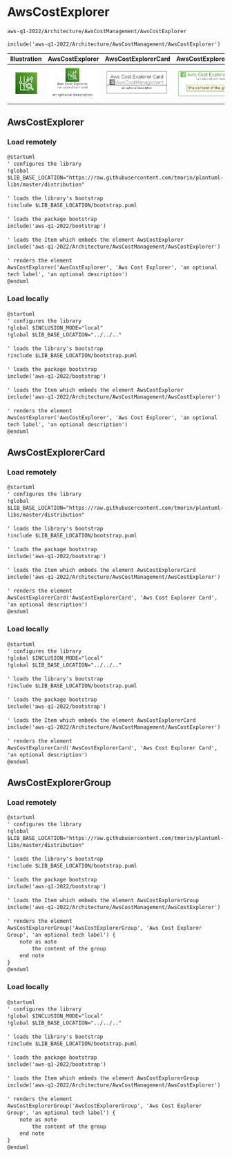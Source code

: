 # AwsCostExplorer


```text
aws-q1-2022/Architecture/AwsCostManagement/AwsCostExplorer
```

```text
include('aws-q1-2022/Architecture/AwsCostManagement/AwsCostExplorer')
```



| Illustration | AwsCostExplorer | AwsCostExplorerCard | AwsCostExplorerGroup |
| :---: | :---: | :---: | :---: |
| ![illustration for Illustration](../../../aws-q1-2022/Architecture/AwsCostManagement/AwsCostExplorer.png) | ![illustration for AwsCostExplorer](../../../aws-q1-2022/Architecture/AwsCostManagement/AwsCostExplorer.Local.png) | ![illustration for AwsCostExplorerCard](../../../aws-q1-2022/Architecture/AwsCostManagement/AwsCostExplorerCard.Local.png) | ![illustration for AwsCostExplorerGroup](../../../aws-q1-2022/Architecture/AwsCostManagement/AwsCostExplorerGroup.Local.png) |




## AwsCostExplorer

### Load remotely
```plantuml
@startuml
' configures the library
!global $LIB_BASE_LOCATION="https://raw.githubusercontent.com/tmorin/plantuml-libs/master/distribution"

' loads the library's bootstrap
!include $LIB_BASE_LOCATION/bootstrap.puml

' loads the package bootstrap
include('aws-q1-2022/bootstrap')

' loads the Item which embeds the element AwsCostExplorer
include('aws-q1-2022/Architecture/AwsCostManagement/AwsCostExplorer')

' renders the element
AwsCostExplorer('AwsCostExplorer', 'Aws Cost Explorer', 'an optional tech label', 'an optional description')
@enduml
```

### Load locally
```plantuml
@startuml
' configures the library
!global $INCLUSION_MODE="local"
!global $LIB_BASE_LOCATION="../../.."

' loads the library's bootstrap
!include $LIB_BASE_LOCATION/bootstrap.puml

' loads the package bootstrap
include('aws-q1-2022/bootstrap')

' loads the Item which embeds the element AwsCostExplorer
include('aws-q1-2022/Architecture/AwsCostManagement/AwsCostExplorer')

' renders the element
AwsCostExplorer('AwsCostExplorer', 'Aws Cost Explorer', 'an optional tech label', 'an optional description')
@enduml
```

## AwsCostExplorerCard

### Load remotely
```plantuml
@startuml
' configures the library
!global $LIB_BASE_LOCATION="https://raw.githubusercontent.com/tmorin/plantuml-libs/master/distribution"

' loads the library's bootstrap
!include $LIB_BASE_LOCATION/bootstrap.puml

' loads the package bootstrap
include('aws-q1-2022/bootstrap')

' loads the Item which embeds the element AwsCostExplorerCard
include('aws-q1-2022/Architecture/AwsCostManagement/AwsCostExplorer')

' renders the element
AwsCostExplorerCard('AwsCostExplorerCard', 'Aws Cost Explorer Card', 'an optional description')
@enduml
```

### Load locally
```plantuml
@startuml
' configures the library
!global $INCLUSION_MODE="local"
!global $LIB_BASE_LOCATION="../../.."

' loads the library's bootstrap
!include $LIB_BASE_LOCATION/bootstrap.puml

' loads the package bootstrap
include('aws-q1-2022/bootstrap')

' loads the Item which embeds the element AwsCostExplorerCard
include('aws-q1-2022/Architecture/AwsCostManagement/AwsCostExplorer')

' renders the element
AwsCostExplorerCard('AwsCostExplorerCard', 'Aws Cost Explorer Card', 'an optional description')
@enduml
```

## AwsCostExplorerGroup

### Load remotely
```plantuml
@startuml
' configures the library
!global $LIB_BASE_LOCATION="https://raw.githubusercontent.com/tmorin/plantuml-libs/master/distribution"

' loads the library's bootstrap
!include $LIB_BASE_LOCATION/bootstrap.puml

' loads the package bootstrap
include('aws-q1-2022/bootstrap')

' loads the Item which embeds the element AwsCostExplorerGroup
include('aws-q1-2022/Architecture/AwsCostManagement/AwsCostExplorer')

' renders the element
AwsCostExplorerGroup('AwsCostExplorerGroup', 'Aws Cost Explorer Group', 'an optional tech label') {
    note as note
        the content of the group
    end note
}
@enduml
```

### Load locally
```plantuml
@startuml
' configures the library
!global $INCLUSION_MODE="local"
!global $LIB_BASE_LOCATION="../../.."

' loads the library's bootstrap
!include $LIB_BASE_LOCATION/bootstrap.puml

' loads the package bootstrap
include('aws-q1-2022/bootstrap')

' loads the Item which embeds the element AwsCostExplorerGroup
include('aws-q1-2022/Architecture/AwsCostManagement/AwsCostExplorer')

' renders the element
AwsCostExplorerGroup('AwsCostExplorerGroup', 'Aws Cost Explorer Group', 'an optional tech label') {
    note as note
        the content of the group
    end note
}
@enduml
```

